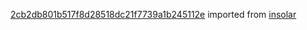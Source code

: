 [2cb2db801b517f8d28518dc21f7739a1b245112e](https://github.com/insolar/insolar/commit/2cb2db801b517f8d28518dc21f7739a1b245112e) imported from [insolar](https://github.com/insolar/insolar)
